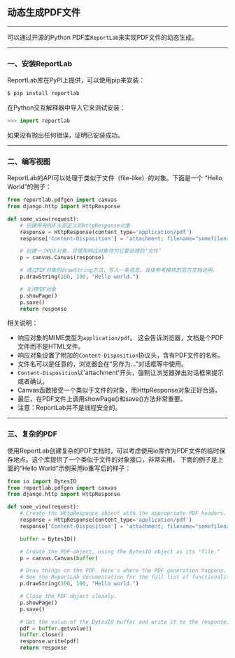 ## 动态生成PDF文件

---

可以通过开源的Python PDF库`ReportLab`来实现PDF文件的动态生成。

---

### 一、安装ReportLab

ReportLab库在PyPI上提供，可以使用pip来安装：
```bash
$ pip install reportlab
```
在Python交互解释器中导入它来测试安装：
```python
>>> import reportlab
```
如果没有抛出任何错误，证明已安装成功。

---

### 二、编写视图

ReportLab的API可以处理于类似于文件（file-like）的对象。下面是一个 “Hello World”的例子：
```python
from reportlab.pdfgen import canvas
from django.http import HttpResponse

def some_view(request):
    # 创建带有PDF头部定义的HttpResponse对象
    response = HttpResponse(content_type='application/pdf')
    response['Content-Disposition'] = 'attachment; filename="somefilename.pdf"'

    # 创建一个PDF对象，并使用响应对象作为它要处理的‘文件’
    p = canvas.Canvas(response)

    # 通过PDF对象的drawString方法，写入一条信息。具体参考模块的官方文档说明。
    p.drawString(100, 100, "Hello world.")

    # 关闭PDF对象
    p.showPage()
    p.save()
    return response
```
相关说明：
+ 响应对象的MIME类型为`application/pdf`。 这会告诉浏览器，文档是个PDF文件而不是HTML文件。
+ 响应对象设置了附加的`Content-Disposition`协议头，含有PDF文件的名称。
+ 文件名可以是任意的，浏览器会在“另存为...”对话框等中使用。
+ `Content-Disposition`以'attachment'开头，强制让浏览器弹出对话框来提示或者确认。
+ Canvas函数接受一个类似于文件的对象，而HttpResponse对象正好合适。
+ 最后，在PDF文件上调用showPage()和save()方法非常重要。
+ 注意：ReportLab并不是线程安全的。

---


### 三、复杂的PDF

使用ReportLab创建复杂的PDF文档时，可以考虑使用io库作为PDF文件的临时保存地点。这个库提供了一个类似于文件的对象接口，非常实用。 下面的例子是上面的“Hello World”示例采用io重写后的样子：
```python
from io import BytesIO
from reportlab.pdfgen import canvas
from django.http import HttpResponse

def some_view(request):
    # Create the HttpResponse object with the appropriate PDF headers.
    response = HttpResponse(content_type='application/pdf')
    response['Content-Disposition'] = 'attachment; filename="somefilename.pdf"'

    buffer = BytesIO()

    # Create the PDF object, using the BytesIO object as its "file."
    p = canvas.Canvas(buffer)

    # Draw things on the PDF. Here's where the PDF generation happens.
    # See the ReportLab documentation for the full list of functionality.
    p.drawString(100, 100, "Hello world.")

    # Close the PDF object cleanly.
    p.showPage()
    p.save()

    # Get the value of the BytesIO buffer and write it to the response.
    pdf = buffer.getvalue()
    buffer.close()
    response.write(pdf)
    return response
```